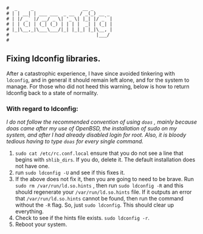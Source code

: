 ```text
#  _     _                  __ _
# | | __| | ___ ___  _ __  / _(_) __ _
# | |/ _` |/ __/ _ \| '_ \| |_| |/ _` |
# | | (_| | (_| (_) | | | |  _| | (_| |
# |_|\__,_|\___\___/|_| |_|_| |_|\__, |
#                                |___/
#
```

## Fixing ldconfig libraries.

After a catastrophic experience, I have since avoided tinkering with `ldconfig`, and in general it should
remain left alone, and for the system to manage. For those who did not heed this warning, below is how to
return ldconfig back to a state of normality.

### With regard to ldconfig:

*I do not follow the recommended convention of using `doas` , mainly because doas came after my use of OpenBSD, the  installation of sudo on my system, and after I had already disabled login for root. Also, it is bloody tedious having to type `doas` for every single command.*

1. `sudo cat /etc/rc.conf.local` ensure that you do not see a line that begins with `shlib_dirs`. If you do, delete it. The default installation does not have one.
2. run `sudo ldconfig -U` and see if this fixes it.
3. If the above does not fix it, then you are going to need to be brave. Run `sudo rm /var/run/ld.so.hints` , then run `sudo ldconfig -R` and this should regenerate your `/var/run/ld.so.hints` file. If it outputs an error that `/var/run/ld.so.hints` cannot be found, then run the command without the `-R` flag. So, just `sudo ldconfig`. This should clear up everything.
4. Check to see if the hints file exists. `sudo ldconfig -r`.
5. Reboot your system.
